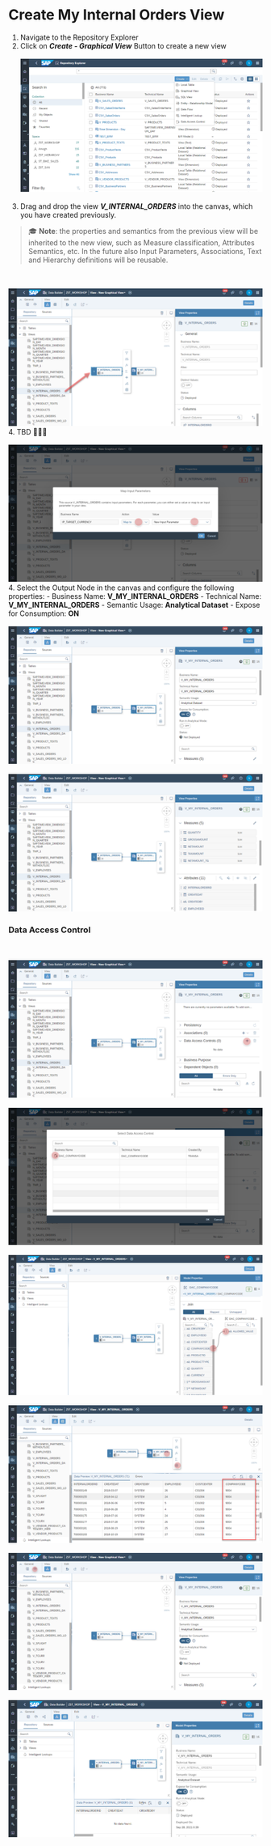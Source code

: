  # Create My Internal Orders View

1. Navigate to the Repository Explorer
2. Click on <b><i>Create - Graphical View</i></b> Button to create a new view
  <br><br>![](/exercises/ex2/images/create_in_repository_explorer.png)<br><br>
3. Drag and drop the view **_V_INTERNAL_ORDERS_** into the canvas, which you have created previously.
  >:mortar_board: **Note**: the properties and semantics from the previous view will be inherited to the new view, such as Measure classification, Attributes Semantics, etc. In the future also Input Parameters, Associations, Text and Hierarchy definitions will be reusable. 
  
  <br><br>![](../images/create_my_internal_orders_ads_02.png)
4. TBD :construction::construction::construction:
  <br><br>![](../images/create_my_internal_orders_ads_03.png)
4. Select the Output Node in the canvas and configure the following properties:
    - Business Name: <b>V_MY_INTERNAL_ORDERS</b>
    - Technical Name: <b>V_MY_INTERNAL_ORDERS</b>
    - Semantic Usage: <b>Analytical Dataset</b>
    - Expose for Consumption: <b>ON</b>
  <br><br>![](../images/create_my_internal_orders_ads_04.png)
  <br><br>![](../images/create_my_internal_orders_ads_05.png)
  
 ### Data Access Control
  <br><br>![](../images/create_my_internal_orders_ads_07.png)
  <br><br>![](../images/create_my_internal_orders_ads_08.png)
  <br><br>![](../images/create_my_internal_orders_ads_09.png)
  <br><br>![](../images/create_my_internal_orders_ads_10.png)
  <br><br>![](../images/create_my_internal_orders_ads_11.png)
  <br><br>![](../images/create_my_internal_orders_ads_12.png)
